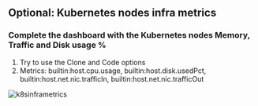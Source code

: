 ## Optional: Kubernetes nodes infra metrics

### Complete the dashboard with the Kubernetes nodes Memory, Traffic and Disk usage %
1. Try to use the Clone and Code options
2. Metrics: builtin:host.cpu.usage, builtin:host.disk.usedPct, builtin:host.net.nic.trafficIn, builtin:host.net.nic.trafficOut

![k8sinframetrics](../../assets/images/k8sinframetrics.png)
